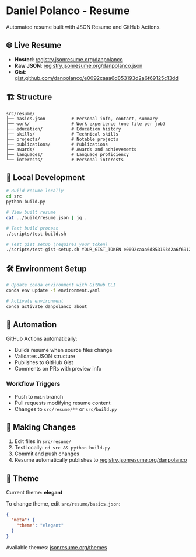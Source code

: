 # Daniel Polanco - Resume

Automated resume built with JSON Resume and GitHub Actions.

## 🌐 Live Resume

- **Hosted**: [registry.jsonresume.org/danpolanco](https://registry.jsonresume.org/danpolanco)
- **Raw JSON**: [registry.jsonresume.org/danpolanco.json](https://registry.jsonresume.org/danpolanco.json)
- **Gist**: [gist.github.com/danpolanco/e0092caaa6d853193d2a6f69125c13dd](https://gist.github.com/danpolanco/e0092caaa6d853193d2a6f69125c13dd)

## 🏗️ Structure

```
src/resume/
├── basics.json          # Personal info, contact, summary
├── work/                # Work experience (one file per job)
├── education/           # Education history
├── skills/              # Technical skills
├── projects/            # Notable projects
├── publications/        # Publications
├── awards/              # Awards and achievements
├── languages/           # Language proficiency
└── interests/           # Personal interests
```

## 🔧 Local Development

```bash
# Build resume locally
cd src
python build.py

# View built resume
cat ../build/resume.json | jq .

# Test build process
./scripts/test-build.sh

# Test gist setup (requires your token)
./scripts/test-gist-setup.sh YOUR_GIST_TOKEN e0092caaa6d853193d2a6f69125c13dd
```

## 🛠️ Environment Setup

```bash
# Update conda environment with GitHub CLI
conda env update -f environment.yaml

# Activate environment
conda activate danpolanco_about
```

## 🚀 Automation

GitHub Actions automatically:
- Builds resume when source files change
- Validates JSON structure
- Publishes to GitHub Gist
- Comments on PRs with preview info

### Workflow Triggers
- Push to `main` branch
- Pull requests modifying resume content
- Changes to `src/resume/**` or `src/build.py`

## 📝 Making Changes

1. Edit files in `src/resume/`
2. Test locally: `cd src && python build.py`
3. Commit and push changes
4. Resume automatically publishes to [registry.jsonresume.org/danpolanco](https://registry.jsonresume.org/danpolanco)

## 🎨 Theme

Current theme: **elegant**

To change theme, edit `src/resume/basics.json`:
```json
{
  "meta": {
    "theme": "elegant"
  }
}
```

Available themes: [jsonresume.org/themes](https://jsonresume.org/themes)
